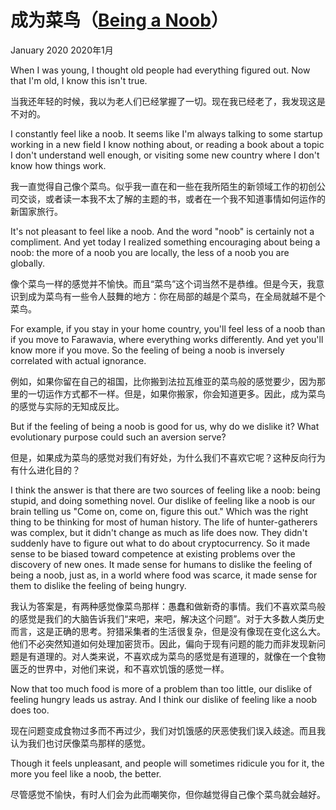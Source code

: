 # 成为菜鸟（[Being a Noob](http://paulgraham.com/noob.html)）

January 2020
2020年1月

When I was young, I thought old people had everything figured out. Now that I'm old, I know this isn't true.

当我还年轻的时候，我以为老人们已经掌握了一切。现在我已经老了，我发现这是不对的。

I constantly feel like a noob. It seems like I'm always talking to some startup working in a new field I know nothing about, or reading a book about a topic I don't understand well enough, or visiting some new country where I don't know how things work.

我一直觉得自己像个菜鸟。似乎我一直在和一些在我所陌生的新领域工作的初创公司交谈，或者读一本我不太了解的主题的书，或者在一个我不知道事情如何运作的新国家旅行。

It's not pleasant to feel like a noob. And the word "noob" is certainly not a compliment. And yet today I realized something encouraging about being a noob: the more of a noob you are locally, the less of a noob you are globally.

像个菜鸟一样的感觉并不愉快。而且“菜鸟”这个词当然不是恭维。但是今天，我意识到成为菜鸟有一些令人鼓舞的地方：你在局部的越是个菜鸟，在全局就越不是个菜鸟。

For example, if you stay in your home country, you'll feel less of a noob than if you move to Farawavia, where everything works differently. And yet you'll know more if you move. So the feeling of being a noob is inversely correlated with actual ignorance.

例如，如果你留在自己的祖国，比你搬到法拉瓦维亚的菜鸟般的感觉要少，因为那里的一切运作方式都不一样。但是，如果你搬家，你会知道更多。因此，成为菜鸟的感觉与实际的无知成反比。

But if the feeling of being a noob is good for us, why do we dislike it? What evolutionary purpose could such an aversion serve?

但是，如果成为菜鸟的感觉对我们有好处，为什么我们不喜欢它呢？这种反向行为有什么进化目的？

I think the answer is that there are two sources of feeling like a noob: being stupid, and doing something novel. Our dislike of feeling like a noob is our brain telling us "Come on, come on, figure this out." Which was the right thing to be thinking for most of human history. The life of hunter-gatherers was complex, but it didn't change as much as life does now. They didn't suddenly have to figure out what to do about cryptocurrency. So it made sense to be biased toward competence at existing problems over the discovery of new ones. It made sense for humans to dislike the feeling of being a noob, just as, in a world where food was scarce, it made sense for them to dislike the feeling of being hungry.

我认为答案是，有两种感觉像菜鸟那样：愚蠢和做新奇的事情。我们不喜欢菜鸟般的感觉是我们的大脑告诉我们“来吧，来吧，解决这个问题”。对于大多数人类历史而言，这是正确的思考。狩猎采集者的生活很复杂，但是没有像现在变化这么大。他们不必突然知道如何处理加密货币。因此，偏向于现有问题的能力而非发现新问题是有道理的。对人类来说，不喜欢成为菜鸟的感觉是有道理的，就像在一个食物匮乏的世界中，对他们来说，和不喜欢饥饿的感觉一样。

Now that too much food is more of a problem than too little, our dislike of feeling hungry leads us astray. And I think our dislike of feeling like a noob does too.

现在问题变成食物过多而不再过少，我们对饥饿感的厌恶使我们误入歧途。而且我认为我们也讨厌像菜鸟那样的感觉。

Though it feels unpleasant, and people will sometimes ridicule you for it, the more you feel like a noob, the better.

尽管感觉不愉快，有时人们会为此而嘲笑你，但你越觉得自己像个菜鸟就会越好。